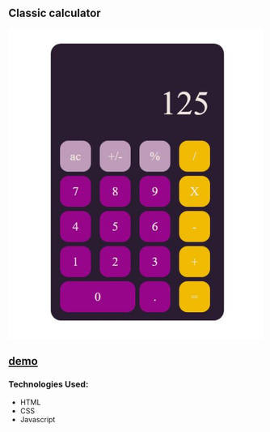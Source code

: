 
<!-- Сменить -->

## Classic calculator

<div align="center"><img src="https://github.com/juliaDooby/Classic-calculator/blob/main/classic_calc.JPG" width="100%" height="20%"></img></div>

  [demo](https://juliadooby.github.io/Classic-calculator/)
---
<!--
 ### Development: 

* The calculator calculates the total cost of the trip and displays information in the order field  
---
-->
### Technologies Used:

* HTML
* CSS
* Javascript 
